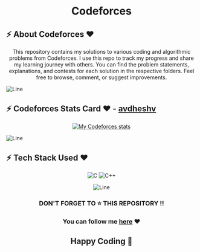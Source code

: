 <h1 align="center">Codeforces</h1>

<!-- ------------ABOUT SECTION---------------------- -->
## :zap: About Codeforces ❤️
<div align="center">
  This repository contains my solutions to various coding and algorithmic problems from Codeforces. I use this repo to track my progress and share my learning journey with others. You can find the problem statements, explanations, and contests for each solution in the respective folders. Feel free to browse, comment, or suggest improvements.
</div>

![Line](https://user-images.githubusercontent.com/85225156/171937799-8fc9e255-9889-4642-9c92-6df85fb86e82.gif)

<!-- ------------------MY PROFILE SECTION---------------- -->
## :zap: Codeforces Stats Card ❤️ - [avdheshv](https://codeforces.com/profile/avdheshv)
<div align="center">

  [![My Codeforces stats](https://codeforces-readme-stats.vercel.app/api/card?username=avdheshv&theme=rose_pine&disable_animations=false&show_icons=true&force_username=false)](https://codeforces.com/profile/avdheshv)
</div>

![Line](https://user-images.githubusercontent.com/85225156/171937799-8fc9e255-9889-4642-9c92-6df85fb86e82.gif)

<!-- ---------------TECH STACK SECTION---------------- -->
## :zap: Tech Stack Used ❤️
<div align="center">

![C](https://img.shields.io/badge/c-%2300599C.svg?style=for-the-badge&logo=c&logoColor=white)
![C++](https://img.shields.io/badge/c++-%2300599C.svg?style=for-the-badge&logo=c%2B%2B&logoColor=white)

![Line](https://user-images.githubusercontent.com/85225156/171937799-8fc9e255-9889-4642-9c92-6df85fb86e82.gif)

<!-- ----------------BOTTOM SECTION------------------ -->
### DON'T FORGET TO ⭐ THIS REPOSITORY !!

### You can follow me [here](https://github.com/Avdhesh-Varshney) ❤

## Happy Coding 👦
</div>
